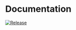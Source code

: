 # Documentation

[![Release](https://github.com/upikoth/docs/actions/workflows/release.yml/badge.svg)](https://github.com/upikoth/docs/actions/workflows/release.yml)
